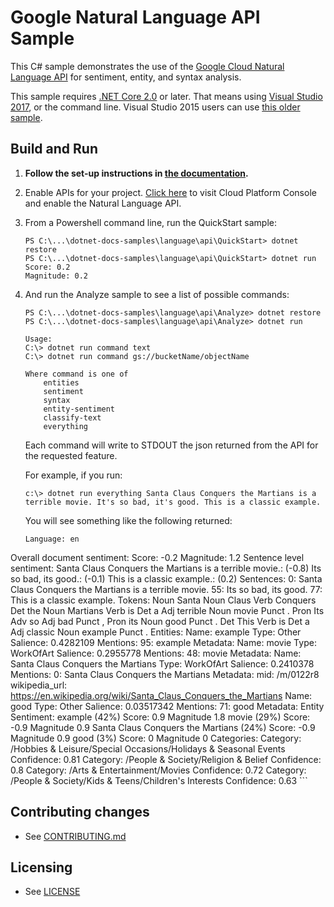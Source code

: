 # Google Natural Language API Sample

This C# sample demonstrates the use of the [Google Cloud Natural Language API][NL-Docs]
for sentiment, entity, and syntax analysis.

[NL-Docs]: https://cloud.google.com/natural-language/docs/

This sample requires [.NET Core 2.0](
    https://www.microsoft.com/net/core) or later.  That means using
[Visual Studio 2017](
    https://www.visualstudio.com/), or the command line.  Visual Studio 2015 users
can use [this older sample](
    https://github.com/GoogleCloudPlatform/dotnet-docs-samples/tree/vs2015/language/api).

## Build and Run

1.  **Follow the set-up instructions in [the documentation](https://cloud.google.com/dotnet/docs/setup).**

4.  Enable APIs for your project.
    [Click here](https://console.cloud.google.com/flows/enableapi?apiid=language.googleapis.com&showconfirmation=true)
    to visit Cloud Platform Console and enable the Natural Language API.

7.  From a Powershell command line, run the QuickStart sample:
    ```
    PS C:\...\dotnet-docs-samples\language\api\QuickStart> dotnet restore
    PS C:\...\dotnet-docs-samples\language\api\QuickStart> dotnet run
    Score: 0.2
    Magnitude: 0.2
    ```

8.  And run the Analyze sample to see a list of possible commands:
    ```
    PS C:\...\dotnet-docs-samples\language\api\Analyze> dotnet restore
    PS C:\...\dotnet-docs-samples\language\api\Analyze> dotnet run

    Usage:
    C:\> dotnet run command text
    C:\> dotnet run command gs://bucketName/objectName

    Where command is one of
        entities
        sentiment
        syntax
        entity-sentiment
        classify-text
        everything
    ```

    Each command will write to STDOUT the json returned from the API for the requested feature.

    For example, if you run:

    ```
    c:\> dotnet run everything Santa Claus Conquers the Martians is a terrible movie. It's so bad, it's good. This is a classic example.
    ```

    You will see something like the following returned:

    ```
    Language: en
Overall document sentiment:
        Score: -0.2
        Magnitude: 1.2
Sentence level sentiment:
        Santa Claus Conquers the Martians is a terrible movie.: (-0.8)
        Its so bad, its good.: (-0.1)
        This is a classic example.: (0.2)
Sentences:
        0: Santa Claus Conquers the Martians is a terrible movie.
        55: Its so bad, its good.
        77: This is a classic example.
Tokens:
        Noun Santa
        Noun Claus
        Verb Conquers
        Det the
        Noun Martians
        Verb is
        Det a
        Adj terrible
        Noun movie
        Punct .
        Pron Its
        Adv so
        Adj bad
        Punct ,
        Pron its
        Noun good
        Punct .
        Det This
        Verb is
        Det a
        Adj classic
        Noun example
        Punct .
Entities:
        Name: example
        Type: Other
        Salience: 0.4282109
        Mentions:
                95: example
        Metadata:
        Name: movie
        Type: WorkOfArt
        Salience: 0.2955778
        Mentions:
                48: movie
        Metadata:
        Name: Santa Claus Conquers the Martians
        Type: WorkOfArt
        Salience: 0.2410378
        Mentions:
                0: Santa Claus Conquers the Martians
        Metadata:
                mid: /m/0122r8
                wikipedia_url: https://en.wikipedia.org/wiki/Santa_Claus_Conquers_the_Martians
        Name: good
        Type: Other
        Salience: 0.03517342
        Mentions:
                71: good
        Metadata:
Entity Sentiment:
        example (42%)
                Score: 0.9
                Magnitude 1.8
        movie (29%)
                Score: -0.9
                Magnitude 0.9
        Santa Claus Conquers the Martians (24%)
                Score: -0.9
                Magnitude 0.9
        good (3%)
                Score: 0
                Magnitude 0
Categories:
        Category: /Hobbies & Leisure/Special Occasions/Holidays & Seasonal Events
                Confidence: 0.81
        Category: /People & Society/Religion & Belief
                Confidence: 0.8
        Category: /Arts & Entertainment/Movies
                Confidence: 0.72
        Category: /People & Society/Kids & Teens/Children's Interests
                Confidence: 0.63
    ```


## Contributing changes

* See [CONTRIBUTING.md](../../CONTRIBUTING.md)

## Licensing

* See [LICENSE](../../LICENSE)
